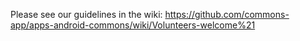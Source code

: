 Please see our guidelines in the wiki: https://github.com/commons-app/apps-android-commons/wiki/Volunteers-welcome%21
